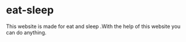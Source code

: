 # eat-sleep
This website is made for eat and sleep .With the help of this website you can do anything.
